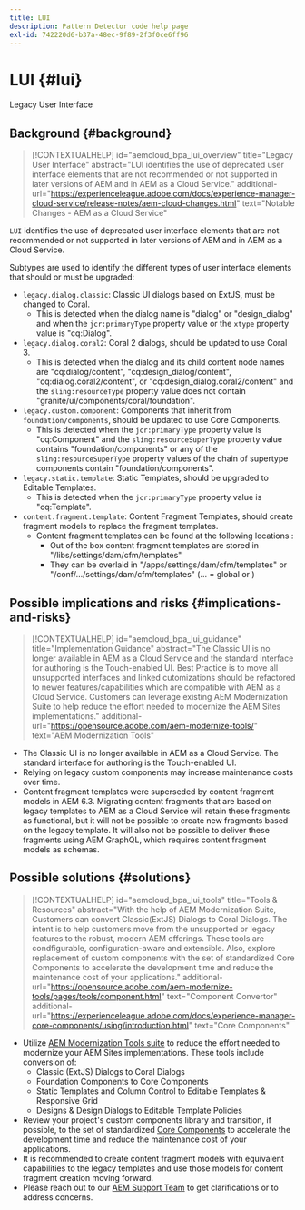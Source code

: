 ```yaml
---
title: LUI
description: Pattern Detector code help page
exl-id: 742220d6-b37a-48ec-9f89-2f3f0ce6ff96
---
```

# LUI {#lui}

Legacy User Interface

## Background {#background}

>[!CONTEXTUALHELP]
>id="aemcloud_bpa_lui_overview"
>title="Legacy User Interface"
>abstract="LUI identifies the use of deprecated user interface elements that are not recommended or not supported in later versions of AEM and in AEM as a Cloud Service."
>additional-url="https://experienceleague.adobe.com/docs/experience-manager-cloud-service/release-notes/aem-cloud-changes.html" text="Notable Changes - AEM as a Cloud Service"

`LUI` identifies the use of deprecated user interface elements that are not recommended or not supported in later versions of AEM and in AEM as a Cloud Service.

Subtypes are used to identify the different types of user interface elements that should or must be upgraded:

* `legacy.dialog.classic`: Classic UI dialogs based on ExtJS, must be changed to Coral.
  * This is detected when the dialog name is "dialog" or "design_dialog" and when
  the `jcr:primaryType` property value or the `xtype` property value is "cq:Dialog".
* `legacy.dialog.coral2`: Coral 2 dialogs, should be updated to use Coral 3.
  * This is detected when the dialog and its child content node names are "cq:dialog/content",
  "cq:design_dialog/content", "cq:dialog.coral2/content", or "cq:design_dialog.coral2/content"
  and the `sling:resourceType` property value does not contain
  "granite/ui/components/coral/foundation".
* `legacy.custom.component`: Components that inherit from `foundation/components`, should be updated to use Core Components.
  * This is detected when the `jcr:primaryType` property value is "cq:Component" and the
  `sling:resourceSuperType` property value contains "foundation/components" or any of the
  `sling:resourceSuperType` property values of the chain of supertype components contain
  "foundation/components".
* `legacy.static.template`: Static Templates, should be upgraded to Editable Templates.
  * This is detected when the `jcr:primaryType` property value is "cq:Template".
* `content.fragment.template`: Content Fragment Templates, should create fragment models to replace the fragment templates.
  * Content fragment templates can be found at the following locations : 
    * Out of the box content fragment templates are stored in "/libs/settings/dam/cfm/templates"
    * They can be overlaid in  "/apps/settings/dam/cfm/templates"  or  "/conf/.../settings/dam/cfm/templates"  (... = global or <tenant>)
  

## Possible implications and risks {#implications-and-risks}

>[!CONTEXTUALHELP]
>id="aemcloud_bpa_lui_guidance"
>title="Implementation Guidance"
>abstract="The Classic UI is no longer available in AEM as a Cloud Service and the standard interface for authoring is the Touch-enabled UI. Best Practice is to move all unsupported interfaces and linked cutomizations should be refactored to newer features/capabilities which are compatible with AEM as a Cloud Service. Customers can leverage existing AEM Modernization Suite to help reduce the effort needed to modernize the AEM Sites implementations."
>additional-url="https://opensource.adobe.com/aem-modernize-tools/" text="AEM Modernization Tools"

* The Classic UI is no longer available in AEM as a Cloud Service. The standard interface for authoring is the Touch-enabled UI.
* Relying on legacy custom components may increase maintenance costs over time.
* Content fragment templates were superseded by content fragment models in AEM 6.3. Migrating content fragments that are based on legacy templates to AEM as a Cloud Service will retain these fragments as functional, but it will not be possible to create new fragments based on the legacy template. It will also not be possible to deliver these fragments using AEM GraphQL, which requires content fragment models as schemas.

## Possible solutions {#solutions}

>[!CONTEXTUALHELP]
>id="aemcloud_bpa_lui_tools"
>title="Tools & Resources"
>abstract="With the help of AEM Modernization Suite, Customers can convert Classic(ExtJS) Dialogs to Coral Dialogs. The intent is to help customers move from the unsupported or legacy features to the robust, modern AEM offerings. These tools are condfigurable, configuration-aware and extensible. Also, explore replacement of custom components with the set of standardized Core Components to accelerate the development time and reduce the maintenance cost of your applications."
>additional-url="https://opensource.adobe.com/aem-modernize-tools/pages/tools/component.html" text="Component Convertor"
>additional-url="https://experienceleague.adobe.com/docs/experience-manager-core-components/using/introduction.html" text="Core Components"

* Utilize [AEM Modernization Tools suite](https://opensource.adobe.com/aem-modernize-tools/) to reduce the effort needed to modernize your AEM Sites implementations. These tools include conversion of:
  * Classic (ExtJS) Dialogs to Coral Dialogs
  * Foundation Components to Core Components
  * Static Templates and Column Control to Editable Templates & Responsive Grid
  * Designs & Design Dialogs to Editable Template Policies
* Review your project's custom components library and transition, if possible, to the set of standardized [Core Components](https://experienceleague.adobe.com/docs/experience-manager-core-components/using/introduction.html) to accelerate the development time and reduce the maintenance cost of your applications.
* It is recommended to create content fragment models with equivalent capabilities to the legacy templates and use those models for content fragment creation moving forward.
* Please reach out to our [AEM Support Team](https://helpx.adobe.com/enterprise/using/support-for-experience-cloud.html) to get clarifications or to address concerns.
